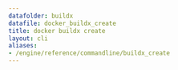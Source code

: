 ```yaml
---
datafolder: buildx
datafile: docker_buildx_create
title: docker buildx create
layout: cli
aliases:
- /engine/reference/commandline/buildx_create
---
```


<!--
This page is automatically generated from Docker's source code. If you want to
suggest a change to the text that appears here, open a ticket or pull request
in the source repository on GitHub:

https://github.com/docker/buildx
-->
